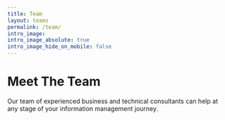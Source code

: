 ```yaml
---
title: Team
layout: teams
permalink: /team/
intro_image: 
intro_image_absolute: true
intro_image_hide_on_mobile: false
---
```


# Meet The Team

Our team of experienced business and technical consultants can help at any stage of your information management journey.
